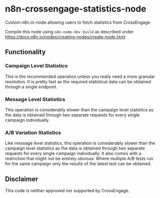 # n8n-crossengage-statistics-node
Custom n8n.io-node allowing users to fetch statistics from CrossEngage 

Compile this node using `n8n-node-dev build` as described under https://docs.n8n.io/nodes/creating-nodes/create-node.html

## Functionality

### Campaign Level Statistics
This is the recommended operation unless you really need a more granular resolution. It is pretty fast as the required statistical data can be obtained through a single endpoint.

### Message Level Statistics
This operation is considerably slower than the campaign level statistics as the data is obtained through two separate requests for every single campaign individually.

### A/B Variation Statistics
Like message level statistics, this operation is considerably slower than the campaign level statistics as the data is obtained through two separate requests for every single campaign individually. It also comes with a restriction that might not be entirely obvious: Where multiple A/B tests run for the same campaign only the results of the latest test can be obtained.

## Disclaimer
This code is neither approved nor supported by CrossEngage.